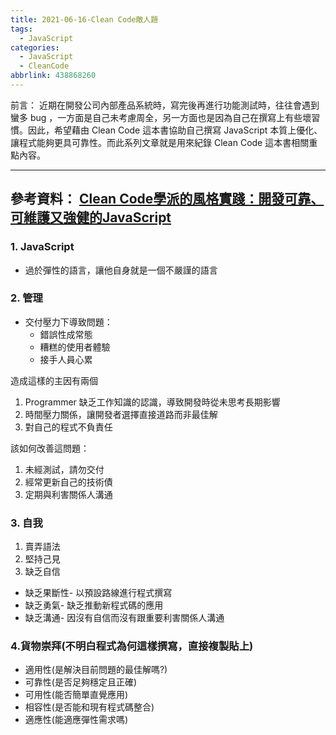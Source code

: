 ```yaml
---
title: 2021-06-16-Clean Code敵人題
tags:
  - JavaScript
categories:
  - JavaScript
  - CleanCode
abbrlink: 438868260
---
```

前言：
近期在開發公司內部產品系統時，寫完後再進行功能測試時，往往會遇到蠻多 bug ，一方面是自己未考慮周全，另一方面也是因為自己在撰寫上有些壞習慣。因此，希望藉由 Clean Code 這本書協助自己撰寫 JavaScript 本質上優化、讓程式能夠更具可靠性。而此系列文章就是用來紀錄 Clean Code 這本書相關重點內容。
<!-- more -->
---
參考資料：
[Clean Code學派的風格實踐：開發可靠、可維護又強健的JavaScript](https://www.books.com.tw/products/0010886265?loc=M_0009_020)
---
### 1. JavaScript
- 過於彈性的語言，讓他自身就是一個不嚴謹的語言

### 2. 管理
- 交付壓力下導致問題：
     -  錯誤性成常態
     -  糟糕的使用者體驗 
     -  接手人員心累

造成這樣的主因有兩個
1. Programmer 缺乏工作知識的認識，導致開發時從未思考長期影響
2. 時間壓力關係，讓開發者選擇直接道路而非最佳解
3. 對自己的程式不負責任

該如何改善這問題：
1. 未經測試，請勿交付
2. 經常更新自己的技術債
3. 定期與利害關係人溝通

### 3. 自我
1. 賣弄語法
2. 堅持己見
3. 缺乏自信
- 缺乏果斷性- 以預設路線進行程式撰寫
- 缺乏勇氣- 缺乏推動新程式碼的應用
- 缺乏溝通- 因沒有自信而沒有跟重要利害關係人溝通

  

### 4.貨物崇拜(不明白程式為何這樣撰寫，直接複製貼上)
- 適用性(是解決目前問題的最佳解嗎?)
- 可靠性(是否足夠穩定且正確)
- 可用性(能否簡單直覺應用)
- 相容性(是否能和現有程式碼整合)
- 適應性(能適應彈性需求嗎)
